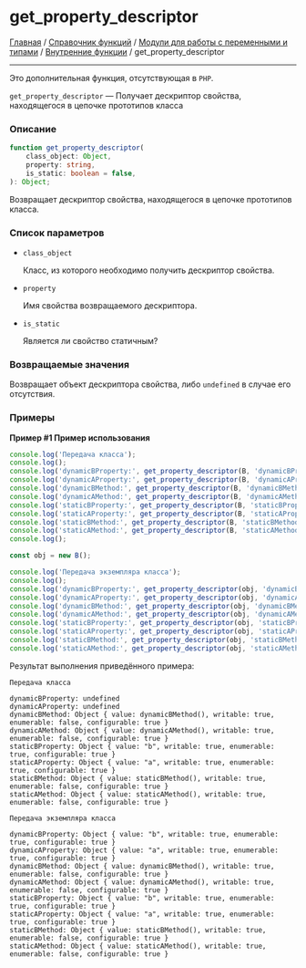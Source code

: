 # get_property_descriptor

[Главная](../../../../README.md) / [Справочник функций](../../../funcref.md) /
[Модули для работы с переменными и типами](../../vartype.md) / [Внутренние функции](../other.md) /
get_property_descriptor

---

Это дополнительная функция, отсутствующая в `PHP`.

`get_property_descriptor` — Получает дескриптор свойства, находящегося в цепочке прототипов класса

### Описание

```ts
function get_property_descriptor(
    class_object: Object,
    property: string,
    is_static: boolean = false,
): Object;
```

Возвращает дескриптор свойства, находящегося в цепочке прототипов класса.

### Список параметров

-   `class_object`

    Класс, из которого необходимо получить дескриптор свойства.

-   `property`

    Имя свойства возвращаемого дескриптора.

-   `is_static`

    Является ли свойство статичным?

### Возвращаемые значения

Возвращает объект дескриптора свойства, либо `undefined` в случае его отсутствия.

### Примеры

**Пример #1 Пример использования**

```js
console.log('Передача класса');
console.log();
console.log('dynamicBProperty:', get_property_descriptor(B, 'dynamicBProperty'));
console.log('dynamicAProperty:', get_property_descriptor(B, 'dynamicAProperty'));
console.log('dynamicBMethod:', get_property_descriptor(B, 'dynamicBMethod'));
console.log('dynamicAMethod:', get_property_descriptor(B, 'dynamicAMethod'));
console.log('staticBProperty:', get_property_descriptor(B, 'staticBProperty', true));
console.log('staticAProperty:', get_property_descriptor(B, 'staticAProperty', true));
console.log('staticBMethod:', get_property_descriptor(B, 'staticBMethod', true));
console.log('staticAMethod:', get_property_descriptor(B, 'staticAMethod', true));
console.log();

const obj = new B();

console.log('Передача экземпляра класса');
console.log();
console.log('dynamicBProperty:', get_property_descriptor(obj, 'dynamicBProperty'));
console.log('dynamicAProperty:', get_property_descriptor(obj, 'dynamicAProperty'));
console.log('dynamicBMethod:', get_property_descriptor(obj, 'dynamicBMethod'));
console.log('dynamicAMethod:', get_property_descriptor(obj, 'dynamicAMethod'));
console.log('staticBProperty:', get_property_descriptor(obj, 'staticBProperty', true));
console.log('staticAProperty:', get_property_descriptor(obj, 'staticAProperty', true));
console.log('staticBMethod:', get_property_descriptor(obj, 'staticBMethod', true));
console.log('staticAMethod:', get_property_descriptor(obj, 'staticAMethod', true));
```

Результат выполнения приведённого примера:

    Передача класса

    dynamicBProperty: undefined
    dynamicAProperty: undefined
    dynamicBMethod: Object { value: dynamicBMethod(), writable: true, enumerable: false, configurable: true }
    dynamicAMethod: Object { value: dynamicAMethod(), writable: true, enumerable: false, configurable: true }
    staticBProperty: Object { value: "b", writable: true, enumerable: true, configurable: true }
    staticAProperty: Object { value: "a", writable: true, enumerable: true, configurable: true }
    staticBMethod: Object { value: staticBMethod(), writable: true, enumerable: false, configurable: true }
    staticAMethod: Object { value: staticAMethod(), writable: true, enumerable: false, configurable: true }

    Передача экземпляра класса

    dynamicBProperty: Object { value: "b", writable: true, enumerable: true, configurable: true }
    dynamicAProperty: Object { value: "a", writable: true, enumerable: true, configurable: true }
    dynamicBMethod: Object { value: dynamicBMethod(), writable: true, enumerable: false, configurable: true }
    dynamicAMethod: Object { value: dynamicAMethod(), writable: true, enumerable: false, configurable: true }
    staticBProperty: Object { value: "b", writable: true, enumerable: true, configurable: true }
    staticAProperty: Object { value: "a", writable: true, enumerable: true, configurable: true }
    staticBMethod: Object { value: staticBMethod(), writable: true, enumerable: false, configurable: true }
    staticAMethod: Object { value: staticAMethod(), writable: true, enumerable: false, configurable: true }
